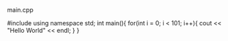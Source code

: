 main.cpp

#include <iostream>
using namespace std;
int main(){
  for(int i = 0; i < 101; i++){
    cout << "Hello World" << endl;
  }
}
